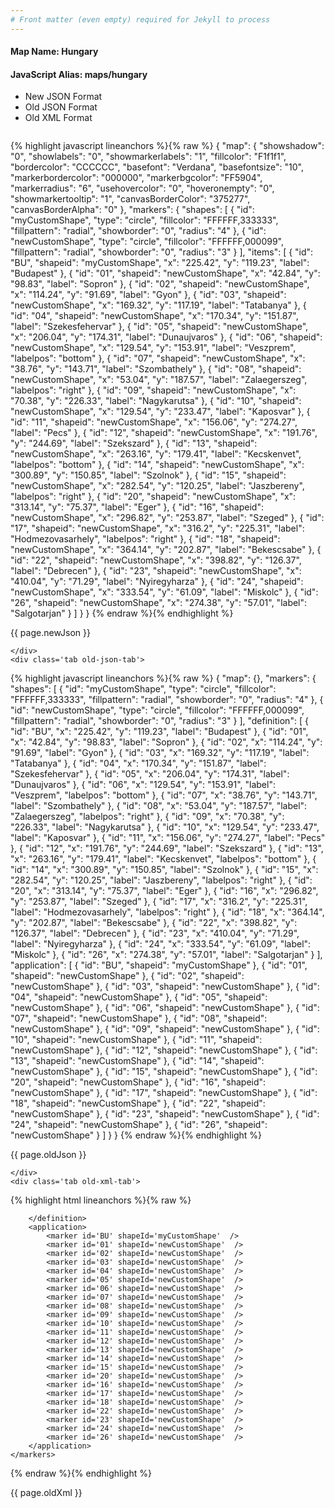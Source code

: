 ```yaml
---
# Front matter (even empty) required for Jekyll to process
---
```


#### Map Name: Hungary

#### JavaScript Alias: maps/hungary


<ul class='code-tabs'>
    <li class='active'>
        <a data-toggle='new-json'>New JSON Format</a>
    </li>
    <li>
        <a data-toggle='old-json'>Old JSON Format</a>
    </li>
    <li>
        <a data-toggle='old-xml'>Old XML Format</a>
    </li>
</ul>
<div class='tab-content'>
    <pre class='plain-code'></pre>
    <div class='tab new-json-tab active'>
{% highlight javascript lineanchors %}{% raw %}
{
    "map": {
        "showshadow": "0",
        "showlabels": "0",
        "showmarkerlabels": "1",
        "fillcolor": "F1f1f1",
        "bordercolor": "CCCCCC",
        "basefont": "Verdana",
        "basefontsize": "10",
        "markerbordercolor": "000000",
        "markerbgcolor": "FF5904",
        "markerradius": "6",
        "usehovercolor": "0",
        "hoveronempty": "0",
        "showmarkertooltip": "1",
        "canvasBorderColor": "375277",
        "canvasBorderAlpha": "0"
    },
    "markers": {
        "shapes": [
            {
                "id": "myCustomShape",
                "type": "circle",
                "fillcolor": "FFFFFF,333333",
                "fillpattern": "radial",
                "showborder": "0",
                "radius": "4"
            },
            {
                "id": "newCustomShape",
                "type": "circle",
                "fillcolor": "FFFFFF,000099",
                "fillpattern": "radial",
                "showborder": "0",
                "radius": "3"
            }
        ],
        "items": [
            {
                "id": "BU",
                "shapeid": "myCustomShape",
                "x": "225.42",
                "y": "119.23",
                "label": "Budapest"
            },
            {
                "id": "01",
                "shapeid": "newCustomShape",
                "x": "42.84",
                "y": "98.83",
                "label": "Sopron"
            },
            {
                "id": "02",
                "shapeid": "newCustomShape",
                "x": "114.24",
                "y": "91.69",
                "label": "Gyon"
            },
            {
                "id": "03",
                "shapeid": "newCustomShape",
                "x": "169.32",
                "y": "117.19",
                "label": "Tatabanya"
            },
            {
                "id": "04",
                "shapeid": "newCustomShape",
                "x": "170.34",
                "y": "151.87",
                "label": "Szekesfehervar"
            },
            {
                "id": "05",
                "shapeid": "newCustomShape",
                "x": "206.04",
                "y": "174.31",
                "label": "Dunaujvaros"
            },
            {
                "id": "06",
                "shapeid": "newCustomShape",
                "x": "129.54",
                "y": "153.91",
                "label": "Veszprem",
                "labelpos": "bottom"
            },
            {
                "id": "07",
                "shapeid": "newCustomShape",
                "x": "38.76",
                "y": "143.71",
                "label": "Szombathely"
            },
            {
                "id": "08",
                "shapeid": "newCustomShape",
                "x": "53.04",
                "y": "187.57",
                "label": "Zalaegerszeg",
                "labelpos": "right"
            },
            {
                "id": "09",
                "shapeid": "newCustomShape",
                "x": "70.38",
                "y": "226.33",
                "label": "Nagykarutsa"
            },
            {
                "id": "10",
                "shapeid": "newCustomShape",
                "x": "129.54",
                "y": "233.47",
                "label": "Kaposvar"
            },
            {
                "id": "11",
                "shapeid": "newCustomShape",
                "x": "156.06",
                "y": "274.27",
                "label": "Pecs"
            },
            {
                "id": "12",
                "shapeid": "newCustomShape",
                "x": "191.76",
                "y": "244.69",
                "label": "Szekszard"
            },
            {
                "id": "13",
                "shapeid": "newCustomShape",
                "x": "263.16",
                "y": "179.41",
                "label": "Kecskenvet",
                "labelpos": "bottom"
            },
            {
                "id": "14",
                "shapeid": "newCustomShape",
                "x": "300.89",
                "y": "150.85",
                "label": "Szolnok"
            },
            {
                "id": "15",
                "shapeid": "newCustomShape",
                "x": "282.54",
                "y": "120.25",
                "label": "Jaszbereny",
                "labelpos": "right"
            },
            {
                "id": "20",
                "shapeid": "newCustomShape",
                "x": "313.14",
                "y": "75.37",
                "label": "Eger"
            },
            {
                "id": "16",
                "shapeid": "newCustomShape",
                "x": "296.82",
                "y": "253.87",
                "label": "Szeged"
            },
            {
                "id": "17",
                "shapeid": "newCustomShape",
                "x": "316.2",
                "y": "225.31",
                "label": "Hodmezovasarhely",
                "labelpos": "right"
            },
            {
                "id": "18",
                "shapeid": "newCustomShape",
                "x": "364.14",
                "y": "202.87",
                "label": "Bekescsabe"
            },
            {
                "id": "22",
                "shapeid": "newCustomShape",
                "x": "398.82",
                "y": "126.37",
                "label": "Debrecen"
            },
            {
                "id": "23",
                "shapeid": "newCustomShape",
                "x": "410.04",
                "y": "71.29",
                "label": "Nyiregyharza"
            },
            {
                "id": "24",
                "shapeid": "newCustomShape",
                "x": "333.54",
                "y": "61.09",
                "label": "Miskolc"
            },
            {
                "id": "26",
                "shapeid": "newCustomShape",
                "x": "274.38",
                "y": "57.01",
                "label": "Salgotarjan"
            }
        ]
    }
}
{% endraw %}{% endhighlight %}


<p class='text-success'>{{ page.newJson }}</p>

    </div>
    <div class='tab old-json-tab'>
{% highlight javascript lineanchors %}{% raw %}
{
    "map": {},
    "markers": {
        "shapes": [
            {
                "id": "myCustomShape",
                "type": "circle",
                "fillcolor": "FFFFFF,333333",
                "fillpattern": "radial",
                "showborder": "0",
                "radius": "4"
            },
            {
                "id": "newCustomShape",
                "type": "circle",
                "fillcolor": "FFFFFF,000099",
                "fillpattern": "radial",
                "showborder": "0",
                "radius": "3"
            }
        ],
        "definition": [
            {
                "id": "BU",
                "x": "225.42",
                "y": "119.23",
                "label": "Budapest"
            },
            {
                "id": "01",
                "x": "42.84",
                "y": "98.83",
                "label": "Sopron"
            },
            {
                "id": "02",
                "x": "114.24",
                "y": "91.69",
                "label": "Gyon"
            },
            {
                "id": "03",
                "x": "169.32",
                "y": "117.19",
                "label": "Tatabanya"
            },
            {
                "id": "04",
                "x": "170.34",
                "y": "151.87",
                "label": "Szekesfehervar"
            },
            {
                "id": "05",
                "x": "206.04",
                "y": "174.31",
                "label": "Dunaujvaros"
            },
            {
                "id": "06",
                "x": "129.54",
                "y": "153.91",
                "label": "Veszprem",
                "labelpos": "bottom"
            },
            {
                "id": "07",
                "x": "38.76",
                "y": "143.71",
                "label": "Szombathely"
            },
            {
                "id": "08",
                "x": "53.04",
                "y": "187.57",
                "label": "Zalaegerszeg",
                "labelpos": "right"
            },
            {
                "id": "09",
                "x": "70.38",
                "y": "226.33",
                "label": "Nagykarutsa"
            },
            {
                "id": "10",
                "x": "129.54",
                "y": "233.47",
                "label": "Kaposvar"
            },
            {
                "id": "11",
                "x": "156.06",
                "y": "274.27",
                "label": "Pecs"
            },
            {
                "id": "12",
                "x": "191.76",
                "y": "244.69",
                "label": "Szekszard"
            },
            {
                "id": "13",
                "x": "263.16",
                "y": "179.41",
                "label": "Kecskenvet",
                "labelpos": "bottom"
            },
            {
                "id": "14",
                "x": "300.89",
                "y": "150.85",
                "label": "Szolnok"
            },
            {
                "id": "15",
                "x": "282.54",
                "y": "120.25",
                "label": "Jaszbereny",
                "labelpos": "right"
            },
            {
                "id": "20",
                "x": "313.14",
                "y": "75.37",
                "label": "Eger"
            },
            {
                "id": "16",
                "x": "296.82",
                "y": "253.87",
                "label": "Szeged"
            },
            {
                "id": "17",
                "x": "316.2",
                "y": "225.31",
                "label": "Hodmezovasarhely",
                "labelpos": "right"
            },
            {
                "id": "18",
                "x": "364.14",
                "y": "202.87",
                "label": "Bekescsabe"
            },
            {
                "id": "22",
                "x": "398.82",
                "y": "126.37",
                "label": "Debrecen"
            },
            {
                "id": "23",
                "x": "410.04",
                "y": "71.29",
                "label": "Nyiregyharza"
            },
            {
                "id": "24",
                "x": "333.54",
                "y": "61.09",
                "label": "Miskolc"
            },
            {
                "id": "26",
                "x": "274.38",
                "y": "57.01",
                "label": "Salgotarjan"
            }
        ],
        "application": [
            {
                "id": "BU",
                "shapeid": "myCustomShape"
            },
            {
                "id": "01",
                "shapeid": "newCustomShape"
            },
            {
                "id": "02",
                "shapeid": "newCustomShape"
            },
            {
                "id": "03",
                "shapeid": "newCustomShape"
            },
            {
                "id": "04",
                "shapeid": "newCustomShape"
            },
            {
                "id": "05",
                "shapeid": "newCustomShape"
            },
            {
                "id": "06",
                "shapeid": "newCustomShape"
            },
            {
                "id": "07",
                "shapeid": "newCustomShape"
            },
            {
                "id": "08",
                "shapeid": "newCustomShape"
            },
            {
                "id": "09",
                "shapeid": "newCustomShape"
            },
            {
                "id": "10",
                "shapeid": "newCustomShape"
            },
            {
                "id": "11",
                "shapeid": "newCustomShape"
            },
            {
                "id": "12",
                "shapeid": "newCustomShape"
            },
            {
                "id": "13",
                "shapeid": "newCustomShape"
            },
            {
                "id": "14",
                "shapeid": "newCustomShape"
            },
            {
                "id": "15",
                "shapeid": "newCustomShape"
            },
            {
                "id": "20",
                "shapeid": "newCustomShape"
            },
            {
                "id": "16",
                "shapeid": "newCustomShape"
            },
            {
                "id": "17",
                "shapeid": "newCustomShape"
            },
            {
                "id": "18",
                "shapeid": "newCustomShape"
            },
            {
                "id": "22",
                "shapeid": "newCustomShape"
            },
            {
                "id": "23",
                "shapeid": "newCustomShape"
            },
            {
                "id": "24",
                "shapeid": "newCustomShape"
            },
            {
                "id": "26",
                "shapeid": "newCustomShape"
            }
        ]
    }
}
{% endraw %}{% endhighlight %}


<p class='text-success'>{{ page.oldJson }}</p>

    </div>
    <div class='tab old-xml-tab'>
{% highlight html lineanchors %}{% raw %}
<map>
	<markers>
	<shapes>
	    <shape id='myCustomShape' type='circle' fillColor='FFFFFF,333333' fillPattern='radial' showBorder='0' radius='4'/>
		<shape id='newCustomShape' type='circle' fillColor='FFFFFF,000099' fillPattern='radial' showBorder='0' radius='3'/>
	</shapes>
		<definition>
			<marker id='BU' x='225.42' y='119.23' label='Budapest'  />
			<marker id='01' x='42.84' y='98.83' label='Sopron'  />
			<marker id='02' x='114.24' y='91.69' label='Gyon'  />
			<marker id='03' x='169.32' y='117.19' label='Tatabanya'  />
			<marker id='04' x='170.34' y='151.87' label='Szekesfehervar'  />
			<marker id='05' x='206.04' y='174.31' label='Dunaujvaros'  />
			<marker id='06' x='129.54' y='153.91' label='Veszprem' labelPos='bottom'  />
			<marker id='07' x='38.76' y='143.71' label='Szombathely'  />
			<marker id='08' x='53.04' y='187.57' label='Zalaegerszeg' labelPos='right'  />
			<marker id='09' x='70.38' y='226.33' label='Nagykarutsa'  />
			<marker id='10' x='129.54' y='233.47' label='Kaposvar'  />
			<marker id='11' x='156.06' y='274.27' label='Pecs'  />
			<marker id='12' x='191.76' y='244.69' label='Szekszard'  />
			<marker id='13' x='263.16' y='179.41' label='Kecskenvet' labelPos='bottom'  />
			<marker id='14' x='300.89' y='150.85' label='Szolnok'  />
			<marker id='15' x='282.54' y='120.25' label='Jaszbereny' labelPos='right'  />
			<marker id='20' x='313.14' y='75.37' label='Eger'  />
			<marker id='16' x='296.82' y='253.87' label='Szeged'  />
			<marker id='17' x='316.2' y='225.31' label='Hodmezovasarhely' labelPos='right'  />
			<marker id='18' x='364.14' y='202.87' label='Bekescsabe'  />
			<marker id='22' x='398.82' y='126.37' label='Debrecen'  />
			<marker id='23' x='410.04' y='71.29' label='Nyiregyharza'  />
			<marker id='24' x='333.54' y='61.09' label='Miskolc'  />
			<marker id='26' x='274.38' y='57.01' label='Salgotarjan'  />

		</definition>
		<application>
			<marker id='BU' shapeId='myCustomShape'  />
			<marker id='01' shapeId='newCustomShape'  />
			<marker id='02' shapeId='newCustomShape'  />
			<marker id='03' shapeId='newCustomShape'  />
			<marker id='04' shapeId='newCustomShape'  />
			<marker id='05' shapeId='newCustomShape'  />
			<marker id='06' shapeId='newCustomShape'  />
			<marker id='07' shapeId='newCustomShape'  />
			<marker id='08' shapeId='newCustomShape'  />
			<marker id='09' shapeId='newCustomShape'  />
			<marker id='10' shapeId='newCustomShape'  />
			<marker id='11' shapeId='newCustomShape'  />
			<marker id='12' shapeId='newCustomShape'  />
			<marker id='13' shapeId='newCustomShape'  />
			<marker id='14' shapeId='newCustomShape'  />
			<marker id='15' shapeId='newCustomShape'  />
			<marker id='20' shapeId='newCustomShape'  />
			<marker id='16' shapeId='newCustomShape'  />
			<marker id='17' shapeId='newCustomShape'  />
			<marker id='18' shapeId='newCustomShape'  />
			<marker id='22' shapeId='newCustomShape'  />
			<marker id='23' shapeId='newCustomShape'  />
			<marker id='24' shapeId='newCustomShape'  />
			<marker id='26' shapeId='newCustomShape'  />
		</application>
	</markers>
</map>
{% endraw %}{% endhighlight %}

<p class='text-success'>{{ page.oldXml }}</p>

</div>
</div>
